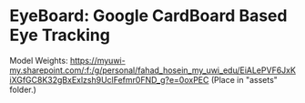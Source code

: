 # EyeBoard: Google CardBoard Based Eye Tracking

Model Weights: https://myuwi-my.sharepoint.com/:f:/g/personal/fahad_hosein_my_uwi_edu/EiALePVF6JxKiXGfGC8K32gBxExlzsh9UclFefmr0FND_g?e=0oxPEC
(Place in "assets" folder.)